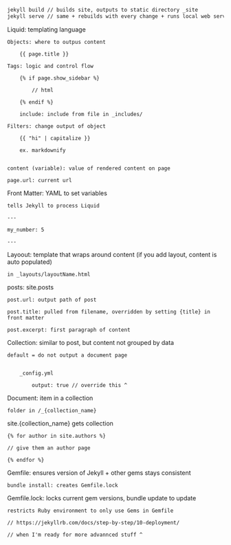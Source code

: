 ```bash
jekyll build // builds site, outputs to static directory _site
jekyll serve // same + rebuilds with every change + runs local web server
```

Liquid: templating language

    Objects: where to outpus content

        {{ page.title }}

    Tags: logic and control flow

        {% if page.show_sidebar %}

            // html

        {% endif %}

        include: include from file in _includes/

    Filters: change output of object

        {{ "hi" | capitalize }}

        ex. markdownify


    content (variable): value of rendered content on page 

    page.url: current url

Front Matter: YAML to set variables

    tells Jekyll to process Liquid

    ---

    my_number: 5

    ---



Layoout: template that wraps around content (if you add layout, content is auto populated)


    in _layouts/layoutName.html



posts: site.posts

    post.url: output path of post

    post.title: pulled from filename, overridden by setting {title} in front matter

    post.excerpt: first paragraph of content



Collection: similar to post, but content not grouped by data

    default = do not output a document page


        _config.yml

            output: true // override this ^



Document: item in a collection

    folder in /_{collection_name}



site.{collection_name} gets collection

    {% for author in site.authors %}

    // give them an author page

    {% endfor %}    



Gemfile: ensures version of Jekyll + other gems stays consistent

    bundle install: creates Gemfile.lock

Gemfile.lock: locks current gem versions, bundle update to update

    restricts Ruby environment to only use Gems in Gemfile

    // https://jekyllrb.com/docs/step-by-step/10-deployment/

    // when I'm ready for more advannced stuff ^






